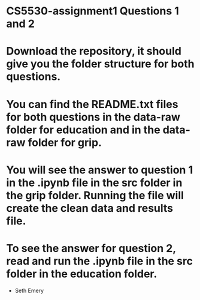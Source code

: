 # CS5530-assignment1 Questions 1 and 2

# Download the repository, it should give you the folder structure for both questions. 
# You can find the README.txt files for both questions in the data-raw folder for education and in the data-raw folder for grip.
# You will see the answer to question 1 in the .ipynb file in the src folder in the grip folder. Running the file will create the clean data and results file.

# To see the answer for question 2, read and run the .ipynb file in the src folder in the education folder.

- Seth Emery
